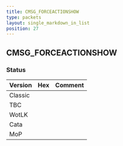 ```yaml
---
title: CMSG_FORCEACTIONSHOW
type: packets
layout: single_markdown_in_list
position: 27
---
```


## CMSG_FORCEACTIONSHOW

### Status

Version    | Hex        | Comment
---------- | ---------- | ---------- 
Classic    |            |
TBC        |            |
WotLK      |            |
Cata       |            |
MoP        |            |